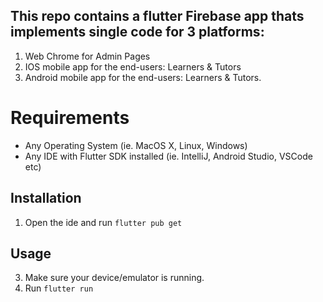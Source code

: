 ## This repo contains a flutter Firebase app thats implements single code for 3 platforms:
1. Web Chrome for Admin Pages
2. IOS mobile app for the end-users: Learners & Tutors
3. Android mobile app for the end-users: Learners & Tutors.

# Requirements 
- Any Operating System (ie. MacOS X, Linux, Windows)
- Any IDE with Flutter SDK installed (ie. IntelliJ, Android Studio, VSCode etc)

## Installation
1. Open the ide and run  ```flutter pub get```
## Usage
3. Make sure your device/emulator is running.
4. Run ```flutter run```
